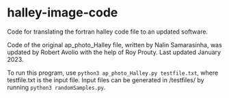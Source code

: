 # halley-image-code
Code for translating the fortran halley code file to an updated software.

Code of the original ap_photo_Halley file, written by Nalin Samarasinha, was updated by Robert Avolio with the help of Roy Prouty.
Last updated January 2023.

To run this program, use `python3 ap_photo_Halley.py testfile.txt`, where testfile.txt is the input file.
Input files can be generated in /testfiles/ by running `python3 randomSamples.py`.

